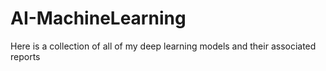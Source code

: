 # AI-MachineLearning
Here is a collection of all of my deep learning models and their associated reports 
